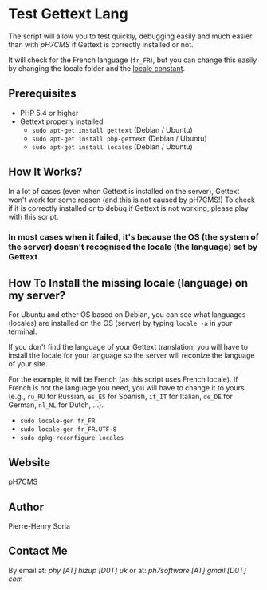 # Test Gettext Lang

The script will allow you to test quickly, debugging easily and much easier than with *pH7CMS* if Gettext is correctly installed or not.

It will check for the French language (`fr_FR`), but you can change this easily by changing the locale folder and the [locale constant](https://github.com/pH7Software/pH7CMS-Test-Gettext-Lang/blob/master/index.php#L14).


## Prerequisites

* PHP 5.4 or higher
* Gettext properly installed
    * `sudo apt-get install gettext` (Debian / Ubuntu)
    * `sudo apt-get install php-gettext` (Debian / Ubuntu)
    * `sudo apt-get install locales` (Debian / Ubuntu)


## How It Works?

In a lot of cases (even when Gettext is installed on the server), Gettext won't work for some reason (and this is not caused by pH7CMS!) To check if it is correctly installed or to debug if Gettext is not working, please play with this script.


### In most cases when it failed, it's because the OS (the system of the server) doesn't recognised the locale (the language) set by Gettext

## How To Install the missing locale (language) on my server?

For Ubuntu and other OS based on Debian, you can see what languages (locales) are installed on the OS (server) by typing `locale -a` in your terminal.

If you don't find the language of your Gettext translation, you will have to install the locale for your language so the server will reconize the language of your site.

For the example, it will be French (as this script uses French locale). If French is not the language you need, you will have to change it to yours (e.g., `ru_RU` for Russian, `es_ES` for Spanish, `it_IT` for Italian, `de_DE` for German, `nl_NL` for Dutch, ...).

* `sudo locale-gen fr_FR`
* `sudo locale-gen fr_FR.UTF-8`
* `sudo dpkg-reconfigure locales`


## Website

[pH7CMS](http://ph7cms.com)


## Author

Pierre-Henry Soria


## Contact Me

By email at: *phy [AT] hizup [D0T] uk* or at: *ph7software [AT] gmail [D0T] com*
